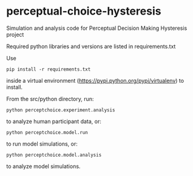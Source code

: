 # perceptual-choice-hysteresis
Simulation and analysis code for Perceptual Decision Making Hysteresis project

Required python libraries and versions are listed in requirements.txt

Use

    pip install -r requirements.txt

inside a virtual environment (https://pypi.python.org/pypi/virtualenv) to install.


From the src/python directory, run:

    python perceptchoice.experiment.analysis

to analyze human participant data, or:

    python perceptchoice.model.run

to run model simulations, or:

    python perceptchoice.model.analysis

to analyze model simulations.

